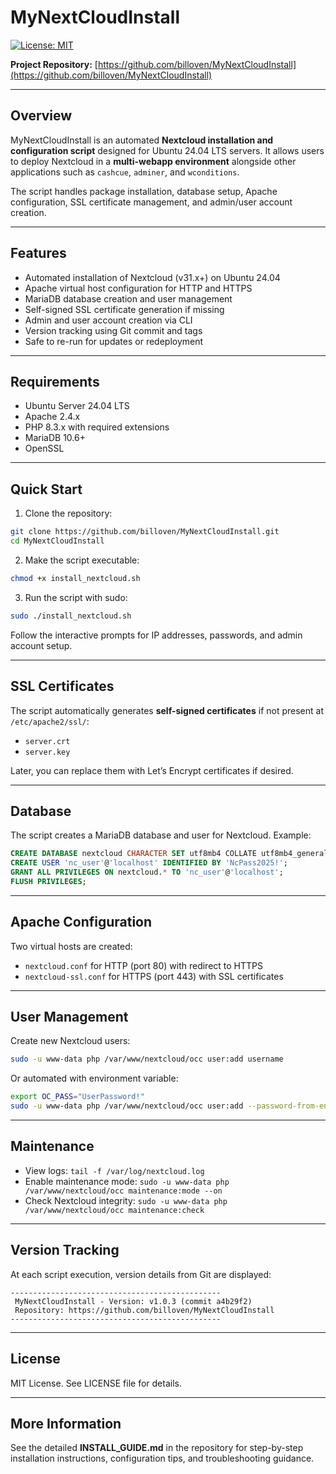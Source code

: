 # MyNextCloudInstall

[![License: MIT](https://img.shields.io/badge/License-MIT-yellow.svg)](https://opensource.org/licenses/MIT)

**Project Repository:** [https://github.com/billoven/MyNextCloudInstall](https://github.com/billoven/MyNextCloudInstall)

---

## Overview

MyNextCloudInstall is an automated **Nextcloud installation and configuration script** designed for Ubuntu 24.04 LTS servers. It allows users to deploy Nextcloud in a **multi-webapp environment** alongside other applications such as `cashcue`, `adminer`, and `wconditions`.

The script handles package installation, database setup, Apache configuration, SSL certificate management, and admin/user account creation.

---

## Features

* Automated installation of Nextcloud (v31.x+) on Ubuntu 24.04
* Apache virtual host configuration for HTTP and HTTPS
* MariaDB database creation and user management
* Self-signed SSL certificate generation if missing
* Admin and user account creation via CLI
* Version tracking using Git commit and tags
* Safe to re-run for updates or redeployment

---

## Requirements

* Ubuntu Server 24.04 LTS
* Apache 2.4.x
* PHP 8.3.x with required extensions
* MariaDB 10.6+
* OpenSSL

---

## Quick Start

1. Clone the repository:

```bash
git clone https://github.com/billoven/MyNextCloudInstall.git
cd MyNextCloudInstall
```

2. Make the script executable:

```bash
chmod +x install_nextcloud.sh
```

3. Run the script with sudo:

```bash
sudo ./install_nextcloud.sh
```

Follow the interactive prompts for IP addresses, passwords, and admin account setup.

---

## SSL Certificates

The script automatically generates **self-signed certificates** if not present at `/etc/apache2/ssl/`:

* `server.crt`
* `server.key`

Later, you can replace them with Let’s Encrypt certificates if desired.

---

## Database

The script creates a MariaDB database and user for Nextcloud. Example:

```sql
CREATE DATABASE nextcloud CHARACTER SET utf8mb4 COLLATE utf8mb4_general_ci;
CREATE USER 'nc_user'@'localhost' IDENTIFIED BY 'NcPass2025!';
GRANT ALL PRIVILEGES ON nextcloud.* TO 'nc_user'@'localhost';
FLUSH PRIVILEGES;
```

---

## Apache Configuration

Two virtual hosts are created:

* `nextcloud.conf` for HTTP (port 80) with redirect to HTTPS
* `nextcloud-ssl.conf` for HTTPS (port 443) with SSL certificates

---

## User Management

Create new Nextcloud users:

```bash
sudo -u www-data php /var/www/nextcloud/occ user:add username
```

Or automated with environment variable:

```bash
export OC_PASS="UserPassword!"
sudo -u www-data php /var/www/nextcloud/occ user:add --password-from-env username
```

---

## Maintenance

* View logs: `tail -f /var/log/nextcloud.log`
* Enable maintenance mode: `sudo -u www-data php /var/www/nextcloud/occ maintenance:mode --on`
* Check Nextcloud integrity: `sudo -u www-data php /var/www/nextcloud/occ maintenance:check`

---

## Version Tracking

At each script execution, version details from Git are displayed:

```
-----------------------------------------------
 MyNextCloudInstall - Version: v1.0.3 (commit a4b29f2)
 Repository: https://github.com/billoven/MyNextCloudInstall
-----------------------------------------------
```

---

## License

MIT License. See LICENSE file for details.

---

## More Information

See the detailed **INSTALL_GUIDE.md** in the repository for step-by-step installation instructions, configuration tips, and troubleshooting guidance.
